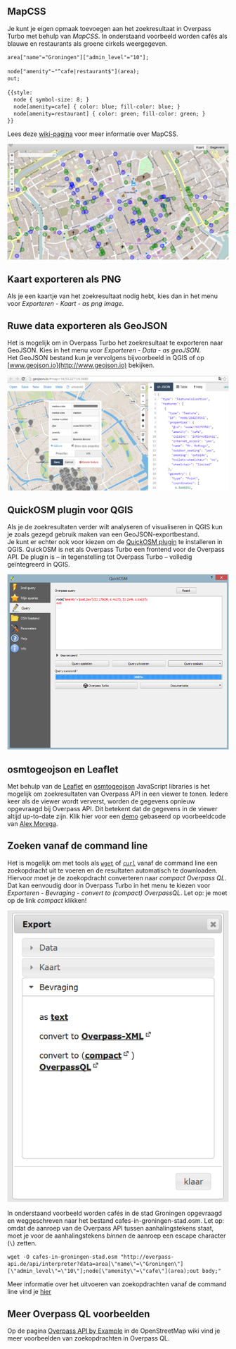 ## MapCSS 
Je kunt je eigen opmaak toevoegen aan het zoekresultaat in Overpass Turbo met behulp van _MapCSS_. In onderstaand voorbeeld worden cafés als blauwe en restaurants als groene cirkels weergegeven.
```
area["name"="Groningen"]["admin_level"="10"];

node["amenity"~"^cafe|restaurant$"](area);
out;

{{style:
  node { symbol-size: 8; }
  node[amenity=cafe] { color: blue; fill-color: blue; }
  node[amenity=restaurant] { color: green; fill-color: green; }
}}
```
Lees deze [wiki-pagina](http://wiki.openstreetmap.org/wiki/Overpass_turbo/MapCSS) voor meer informatie over MapCSS.

![MapCSS](images/mapcss.png) 

## Kaart exporteren als PNG
Als je een kaartje van het zoekresultaat nodig hebt, kies dan in het menu voor _Exporteren_&nbsp;-&nbsp;_Kaart_&nbsp;-&nbsp;_as png image_. 

## Ruwe data exporteren als GeoJSON
Het is mogelijk om in Overpass Turbo het zoekresultaat te exporteren naar GeoJSON. Kies in het menu voor _Exporteren_&nbsp;-&nbsp;_Data_&nbsp;-&nbsp;_as geoJSON_.  
Het GeoJSON bestand kun je vervolgens bijvoorbeeld in QGIS of op [www.geojson.io](http://www.geojson.io) bekijken.

![geojson.io](images/geojson-io.png) 

## QuickOSM plugin voor QGIS
Als je de zoekresultaten verder wilt analyseren of visualiseren in QGIS kun je zoals gezegd gebruik maken van een GeoJSON-exportbestand.  
Je kunt er echter ook voor kiezen om de [QuickOSM plugin](https://plugins.qgis.org/plugins/QuickOSM/) te installeren in QGIS. QuickOSM is net als Overpass Turbo een frontend voor de Overpass API. De plugin is –&nbsp;in tegenstelling tot Overpass Turbo&nbsp;– volledig geïntegreerd in QGIS.  

![QuickOSM](images/quickosm.png) 

## osmtogeojson en Leaflet
Met behulp van de [Leaflet](http://leafletjs.com/) en [osmtogeojson](http://tyrasd.github.io/osmtogeojson/) JavaScript libraries is het mogelijk om zoekresultaten van Overpass API in een viewer te tonen. Iedere keer als de viewer wordt ververst, worden de gegevens opnieuw opgevraagd bij Overpass API. Dit betekent dat de gegevens in de viewer altijd up-to-date zijn. Klik hier voor een [demo](http://bl.ocks.org/FrieseWoudloper/8f317971259f29261f149f7ed98fabcb) gebaseerd op voorbeeldcode van [Alex Morega](https://github.com/mgax).

## Zoeken vanaf de command line
Het is mogelijk om met tools als [`wget`]() of [`curl`]() vanaf de command line een zoekopdracht uit te voeren en de resultaten automatisch te downloaden. Hiervoor moet je de zoekopdracht converteren naar _compact Overpass QL_. Dat kan eenvoudig door in Overpass Turbo in het menu te kiezen voor _Exporteren_&nbsp;-&nbsp;_Bevraging_&nbsp;-&nbsp;_convert&nbsp;to&nbsp;(compact)&nbsp;OverpassQL_. Let op: je moet op de link _compact_ klikken!  

![compact OverpassQL](images/export-compact-overpassql.png) 

In onderstaand voorbeeld worden cafés in de stad Groningen opgevraagd en weggeschreven naar het bestand cafes-in-groningen-stad.osm.
Let op: omdat de aanroep van de Overpass API tussen aanhalingstekens staat, moet je voor de aanhalingstekens _binnen_ de aanroep een escape character (`\`) zetten.

```
wget -O cafes-in-groningen-stad.osm "http://overpass-api.de/api/interpreter?data=area[\"name\"=\"Groningen\"][\"admin_level\"=\"10\"];node[\"amenity\"=\"cafe\"](area);out body;"
```

Meer informatie over het uitvoeren van zoekopdrachten vanaf de command line vind je [hier](http://www.overpass-api.de/command_line.html)  

## Meer Overpass QL voorbeelden
Op de pagina [Overpass API by Example](http://wiki.openstreetmap.org/wiki/Overpass_API/Overpass_API_by_Example) in de OpenStreetMap wiki vind je meer voorbeelden van zoekopdrachten in Overpass QL.